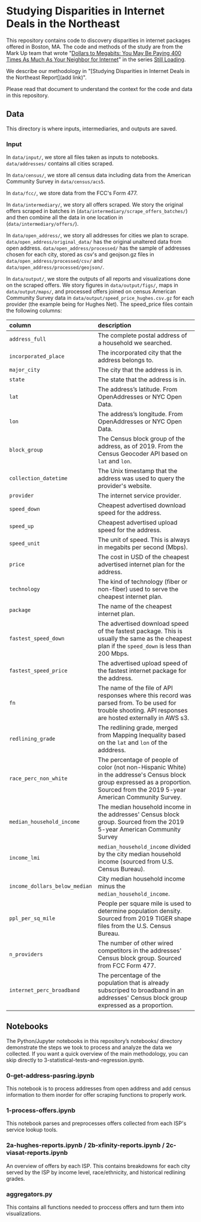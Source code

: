 # Studying Disparities in Internet Deals in the Northeast

This repository contains code to discovery disparities in internet packages offered in Boston, MA. The code and methods of the study are from the Mark Up team that wrote "[Dollars to Megabits: You May Be Paying 400 Times As Much As Your Neighbor for Internet](https://themarkup.org/still-loading/2022/10/19/dollars-to-megabits-you-may-be-paying-400-times-as-much-as-your-neighbor-for-internet-service)" in the series [Still Loading](https://themarkup.org/series/still-loading).

We describe our methodology in "[Studying Disparities in Internet Deals in the Northeast Report](add link)".

Please read that document to understand the context for the code and data in this repository. 


## Data
This directory is where inputs, intermediaries, and outputs are saved.

### Input
In `data/input/`, we store all files taken as inputs to notebooks. `data/addresses/` contains all cities scraped.

In `data/census/`, we store all census data including data from the American Community Survey  in `data/census/acs5`.

In `data/fcc/`, we store data from the FCC's Form 477. 

In `data/intermediary/`, we story all offers scraped. We story the original offers scraped in batches in (`data/intermediary/scrape_offers_batches/`) and then combine all the data in one location in (`data/intermediary/offers/`).

In `data/open_address/`, we story all addresses for cities we plan to scrape. `data/open_address/original_data/` has the original unaltered data from open address. `data/open_address/processed/` has the sample of addresses chosen for each city, stored as csv's and geojson.gz files in `data/open_address/processed/csv/` and `data/open_address/processed/geojson/`.

In `data/output/`, we store the outputs of all reports and visualizations done on the scraped offers. We story figures in `data/output/figs/`, maps in `data/output/maps/`, and processed offers joined on census American Community Survey data in `data/output/speed_price_hughes.csv.gz` for each provider (the example being for Hughes Net). The speed_price files contain the following columns:

| column                      | description                                                                                                                                    |
|:----------------------------|:-----------------------------------------------------------------------------------------------------------------------------------------------|
| `address_full`                | The complete postal address of a household we searched.                                                                                        |
| `incorporated_place`          | The incorporated city that the address belongs to.                                                                                              |
| `major_city`                  | The city that the address is in.                                                                                                               |
| `state`                       | The state that the address is in.                                                                                                          |
| `lat`                         | The address’s latitude. From OpenAddresses or NYC Open Data.                                          |
| `lon`                         | The address’s longitude. From OpenAddresses or NYC Open Data.                                           |
| `block_group`                 | The Census block group of the address, as of 2019. From the Census Geocoder API based on `lat` and `lon`.                                                                                              |
| `collection_datetime`         | The Unix timestamp that the address was used to query the provider's website.                                                                   |
| `provider`                    | The internet service provider.                                                                                                                  |
| `speed_down`                  | Cheapest advertised download speed for the address.                                                                                            |
| `speed_up`                    | Cheapest advertised upload speed for the address.                                                                                              |
| `speed_unit`                  | The unit of speed. This is always in megabits per second (Mbps).                                                                                |
| `price`                       | The cost in USD of the cheapest advertised internet plan for the address.                                                                       |
| `technology`                  | The kind of technology (fiber or non-fiber) used to serve the cheapest internet plan.                                                           |
| `package`                     | The name of the cheapest internet plan.                                                                                                         |
| `fastest_speed_down`          | The advertised download speed of the fastest package. This is usually the same as the cheapest plan if the `speed_down` is less than 200 Mbps. |
| `fastest_speed_price`         | The advertised upload speed of the fastest internet package for the address.                                                                   |
| `fn`                          | The name of the file of API responses where this record was parsed from. To be used for trouble shooting. API responses are hosted externally in AWS s3.                                                                       |
| `redlining_grade`             | The redlining grade, merged from Mapping Inequality based on the `lat` and `lon` of the adddress.                                              |
| `race_perc_non_white`         | The percentage of people of color (not non-Hispanic White) in the addresse's Census block group expressed as a proportion. Sourced from the 2019 5-year American Community Survey.  |
| `median_household_income `    | The median household income in the addresses' Census block group. Sourced from the 2019 5-year American Community Survey                       |
| `income_lmi`                  | `median_household_income` divided by the city median household income (sourced from U.S. Census Bureau).                                                                         |
| `income_dollars_below_median` | City median household income minus the `median_household_income`.                                                                              |
| `ppl_per_sq_mile`             | People per square mile is used to determine population density. Sourced from 2019 TIGER shape files from the U.S. Census Bureau.               |
| `n_providers`                 | The number of other wired competitors in the addresses' Census block group. Sourced from FCC Form 477.                                              |
| `internet_perc_broadband`     | The percentage of the population that is already subscriped to broadband in an addresses' Census block group expressed as a proportion.                                  |

## Notebooks
The Python/Jupyter notebooks in this repository’s notebooks/ directory demonstrate the steps we took to process and analyze the data we collected. If you want a quick overview of the main methodology, you can skip directly to 3-statistical-tests-and-regression.ipynb.

### 0-get-address-pasring.ipynb
This notebook is to process addresses from open address and add census information to them inorder for offer scraping functions to properly work. 

### 1-process-offers.ipynb
This notebook parses and preprocesses offers collected from each ISP's service lookup tools.

### 2a-hughes-reports.ipynb / 2b-xfinity-reports.ipynb / 2c-viasat-reports.ipynb
An overview of offers by each ISP. This contains breakdowns for each city served by the ISP by income level, race/ethnicity, and historical redlining grades. 

### aggregators.py
This contains all functions needed to proccess offers and turn them into visualizations. 
